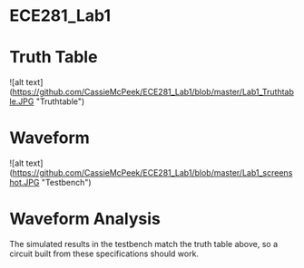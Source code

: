 ECE281_Lab1
===========

# Truth Table
![alt text] (https://github.com/CassieMcPeek/ECE281_Lab1/blob/master/Lab1_Truthtable.JPG "Truthtable")

# Waveform
![alt text] (https://github.com/CassieMcPeek/ECE281_Lab1/blob/master/Lab1_screenshot.JPG "Testbench")

# Waveform Analysis
The simulated results in the testbench match the truth table above, so a circuit built from these specifications should work.
